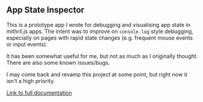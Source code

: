 ## App State Inspector

This is a prototype app I wrote for debugging and visualising app state in mithril.js apps. The intent was to improve on `console.log` style debugging, especially on pages with rapid state changes (e.g. frequent mouse events or input events).

It has been somewhat useful for me, but not as much as I originally thought. There are also some known issues/bugs.

I may come back and revamp this project at some point, but right now it isn't a high priority.

[Link to full documentation](DOCS.md)
